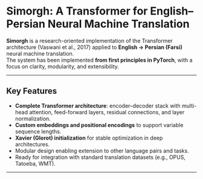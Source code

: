# Simorgh: A Transformer for English–Persian Neural Machine Translation

**Simorgh** is a research-oriented implementation of the Transformer architecture (Vaswani et al., 2017) applied to **English → Persian (Farsi)** neural machine translation.  
The system has been implemented **from first principles in PyTorch**, with a focus on clarity, modularity, and extensibility.

---

## Key Features
- **Complete Transformer architecture**: encoder–decoder stack with multi-head attention, feed-forward layers, residual connections, and layer normalization.
- **Custom embeddings and positional encodings** to support variable sequence lengths.
- **Xavier (Glorot) initialization** for stable optimization in deep architectures.
- Modular design enabling extension to other language pairs and tasks.
- Ready for integration with standard translation datasets (e.g., OPUS, Tatoeba, WMT).

---